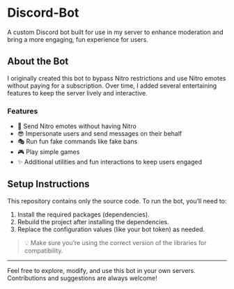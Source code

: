 # Discord-Bot

A custom Discord bot built for use in my server to enhance moderation and bring a more engaging, fun experience for users.

## About the Bot

I originally created this bot to bypass Nitro restrictions and use Nitro emotes without paying for a subscription. Over time, I added several entertaining features to keep the server lively and interactive.

### Features

- 🚀 Send Nitro emotes without having Nitro
- 😎 Impersonate users and send messages on their behalf
- 🎭 Run fun fake commands like fake bans
- 🎮 Play simple games
- ✨ Additional utilities and fun interactions to keep users engaged

## Setup Instructions

This repository contains only the source code. To run the bot, you’ll need to:

1. Install the required packages (dependencies).
2. Rebuild the project after installing the dependencies.
3. Replace the configuration values (like your bot token) as needed.

> 💡 Make sure you’re using the correct version of the libraries for compatibility.

---

Feel free to explore, modify, and use this bot in your own servers. Contributions and suggestions are always welcome!
